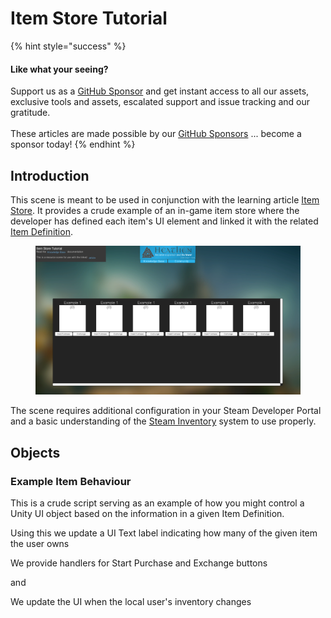 # Item Store Tutorial

{% hint style="success" %}
#### Like what your seeing?

Support us as a [GitHub Sponsor](../../../../become-a-sponsor/) and get instant access to all our assets, exclusive tools and assets, escalated support and issue tracking and our gratitude.\
\
These articles are made possible by our [GitHub Sponsors](../../../../become-a-sponsor/) ... become a sponsor today!
{% endhint %}

## Introduction

This scene is meant to be used in conjunction with the learning article [Item Store](../../../../company/steam/steamworks/microtransactions/item-store/). It provides a crude example of an in-game item store where the developer has defined each item's UI element and linked it with the related [Item Definition](../../unity/scriptable-objects/item-definition.md).

<figure><img src="../../../../.gitbook/assets/image (10).png" alt=""><figcaption></figcaption></figure>

The scene requires additional configuration in your Steam Developer Portal and a basic understanding of the [Steam Inventory](../../../../company/steam/steamworks/inventory/) system to use properly.

## Objects

### Example Item Behaviour

This is a crude script serving as an example of how you might control a Unity UI object based on the information in a given Item Definition.

Using this we update a UI Text label indicating how many of the given item the user owns

We provide handlers for Start Purchase and Exchange buttons

and

We update the UI when the local user's inventory changes
